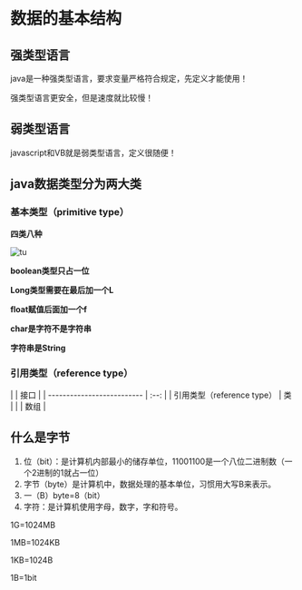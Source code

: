 # 数据的基本结构

## 强类型语言

java是一种强类型语言，要求变量严格符合规定，先定义才能使用！

强类型语言更安全，但是速度就比较慢！

## 弱类型语言

javascript和VB就是弱类型语言，定义很随便！

## java数据类型分为两大类

### 基本类型（primitive type）

**四类八种**

![tu](C:\Users\开飞机的苏克\Desktop\java基础Typora\untitled.png)

**boolean类型只占一位**

**Long类型需要在最后加一个L**

**float赋值后面加一个f**

**char是字符不是字符串**

**字符串是String**

### 引用类型（reference type）

| | 接口 | | -------------------------- | :--: | | 引用类型（reference type） | 类 | | | 数组 |

## 什么是字节

1. 位（bit）：是计算机内部最小的储存单位，11001100是一个八位二进制数（一个2进制的1就占一位）
2. 字节（byte）是计算机中，数据处理的基本单位，习惯用大写B来表示。
3. 一（B）byte=8（bit）
4. 字符：是计算机使用字母，数字，字和符号。

1G=1024MB

1MB=1024KB

1KB=1024B

1B=1bit





